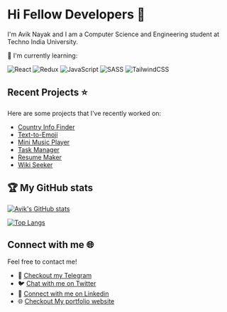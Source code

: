 # Hi Fellow Developers 👋
I'm Avik Nayak and I am a Computer Science and Engineering student at Techno India University.</br>


📖 I'm currently learning:</br>

![React](https://img.shields.io/badge/react-%2320232a.svg?style=for-the-badge&logo=react&logoColor=%2361DAFB)
![Redux](https://img.shields.io/badge/redux-%23593d88.svg?style=for-the-badge&logo=redux&logoColor=white)
![JavaScript](https://img.shields.io/badge/javascript-%23323330.svg?style=for-the-badge&logo=javascript&logoColor=%23F7DF1E)
![SASS](https://img.shields.io/badge/SASS-hotpink.svg?style=for-the-badge&logo=SASS&logoColor=white)
![TailwindCSS](https://img.shields.io/badge/tailwindcss-%2338B2AC.svg?style=for-the-badge&logo=tailwind-css&logoColor=white)


## Recent Projects ⭐
Here are some projects that I've recently worked on:

- [Country Info Finder](https://an-country-info-app.netlify.app/)
- [Text-to-Emoji](https://aviknayak22.github.io/Text-to-Emoji/)
- [Mini Music Player](https://github.com/AvikNayak22/Mini-music-player)
- [Task Manager](https://github.com/AvikNayak22/task-manager-react)
- [Resume Maker](https://github.com/AvikNayak22/Resume-Maker)
- [Wiki Seeker](https://github.com/AvikNayak22/Wiki-Seeker)


## 🏆 My GitHub stats
[![Avik's GitHub stats](https://github-readme-stats.vercel.app/api?username=AvikNayak22&show_icons=true&theme=dark)](https://github.com/AvikNayak22/github-readme-stats)

[![Top Langs](https://github-readme-stats.vercel.app/api/top-langs/?username=AvikNayak22&layout=compact&theme=dark)](https://github.com/AvikNayak22/github-readme-stats)

## Connect with me 🌐

Feel free to contact me!

- 💬 [Checkout my Telegram](https://t.me/NikoSees)
- 🐦 [Chat with me on Twitter](https://twitter.com/__AvikNayak__)
- 📱   [Connect with me on Linkedin](https://www.linkedin.com/in/avik-nayak-50b667222/)
- 🌐 [Checkout My portfolio website](https://an-portfolio-tailwind.netlify.app/)

